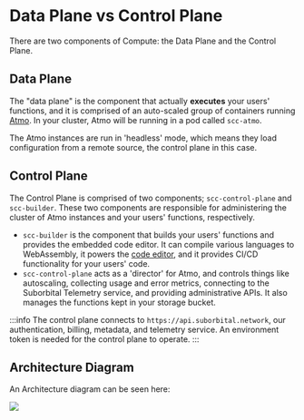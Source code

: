 # Data Plane vs Control Plane

There are two components of Compute: the Data Plane and the Control Plane.

## Data Plane

The "data plane" is the component that actually **executes** your users' functions, and it is comprised of an auto-scaled group of containers running [Atmo](https://github.com/suborbital/atmo). In your cluster, Atmo will be running in a pod called `scc-atmo`.

The Atmo instances are run in 'headless' mode, which means they load configuration from a remote source, the control plane in this case.

## Control Plane

The Control Plane is comprised of two components; `scc-control-plane` and `scc-builder`. These two components are responsible for administering the cluster of Atmo instances and your users' functions, respectively.

* `scc-builder` is the component that builds your users' functions and provides the embedded code editor. It can compile various languages to WebAssembly, it powers the [code editor](../integrate-the-function-editor/code-editor.md), and it provides CI/CD functionality for your users' code.
* `scc-control-plane` acts as a 'director' for Atmo, and controls things like autoscaling, collecting usage and error metrics, connecting to the Suborbital Telemetry service, and providing administrative APIs. It also manages the functions kept in your storage bucket.

:::info
The control plane connects to `https://api.suborbital.network`, our authentication, billing, metadata, and telemetry service. An environment token is needed for the control plane to operate.
:::

## Architecture Diagram

An Architecture diagram can be seen here:

![](../../assets/flight_deck_internal_architecture.png)
